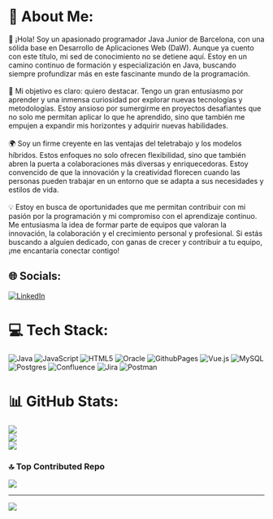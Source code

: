 # 💫 About Me:
👋 ¡Hola! Soy un apasionado programador Java Junior de Barcelona, con una sólida base en Desarrollo de Aplicaciones Web (DaW). Aunque ya cuento con este título, mi sed de conocimiento no se detiene aquí. Estoy en un camino continuo de formación y especialización en Java, buscando siempre profundizar más en este fascinante mundo de la programación.<br><br>🚀 Mi objetivo es claro: quiero destacar. Tengo un gran entusiasmo por aprender y una inmensa curiosidad por explorar nuevas tecnologías y metodologías. Estoy ansioso por sumergirme en proyectos desafiantes que no solo me permitan aplicar lo que he aprendido, sino que también me empujen a expandir mis horizontes y adquirir nuevas habilidades.<br><br>🌍 Soy un firme creyente en las ventajas del teletrabajo y los modelos híbridos. Estos enfoques no solo ofrecen flexibilidad, sino que también abren la puerta a colaboraciones más diversas y enriquecedoras. Estoy convencido de que la innovación y la creatividad florecen cuando las personas pueden trabajar en un entorno que se adapta a sus necesidades y estilos de vida.<br><br>💡 Estoy en busca de oportunidades que me permitan contribuir con mi pasión por la programación y mi compromiso con el aprendizaje continuo. Me entusiasma la idea de formar parte de equipos que valoran la innovación, la colaboración y el crecimiento personal y profesional. Si estás buscando a alguien dedicado, con ganas de crecer y contribuir a tu equipo, ¡me encantaría conectar contigo!


## 🌐 Socials:
[![LinkedIn](https://img.shields.io/badge/LinkedIn-%230077B5.svg?logo=linkedin&logoColor=white)](https://www.linkedin.com/in/sergio-altarriba-391907119/) 

# 💻 Tech Stack:
![Java](https://img.shields.io/badge/java-%23ED8B00.svg?style=for-the-badge&logo=openjdk&logoColor=white) ![JavaScript](https://img.shields.io/badge/javascript-%23323330.svg?style=for-the-badge&logo=javascript&logoColor=%23F7DF1E) ![HTML5](https://img.shields.io/badge/html5-%23E34F26.svg?style=for-the-badge&logo=html5&logoColor=white) ![Oracle](https://img.shields.io/badge/Oracle-F80000?style=for-the-badge&logo=oracle&logoColor=white) ![GithubPages](https://img.shields.io/badge/github%20pages-121013?style=for-the-badge&logo=github&logoColor=white) ![Vue.js](https://img.shields.io/badge/vue.js-%2335495e.svg?style=for-the-badge&logo=vuedotjs&logoColor=%234FC08D) ![MySQL](https://img.shields.io/badge/mysql-%2300000f.svg?style=for-the-badge&logo=mysql&logoColor=white) ![Postgres](https://img.shields.io/badge/postgres-%23316192.svg?style=for-the-badge&logo=postgresql&logoColor=white) ![Confluence](https://img.shields.io/badge/confluence-%23172BF4.svg?style=for-the-badge&logo=confluence&logoColor=white) ![Jira](https://img.shields.io/badge/jira-%230A0FFF.svg?style=for-the-badge&logo=jira&logoColor=white) ![Postman](https://img.shields.io/badge/Postman-FF6C37?style=for-the-badge&logo=postman&logoColor=white)
# 📊 GitHub Stats:
![](https://github-readme-stats.vercel.app/api?username=RoscasAg&theme=dark&hide_border=false&include_all_commits=false&count_private=false)<br/>
![](https://github-readme-streak-stats.herokuapp.com/?user=RoscasAg&theme=dark&hide_border=false)<br/>
![](https://github-readme-stats.vercel.app/api/top-langs/?username=RoscasAg&theme=dark&hide_border=false&include_all_commits=false&count_private=false&layout=compact)

### 🔝 Top Contributed Repo
![](https://github-contributor-stats.vercel.app/api?username=RoscasAg&limit=5&theme=dark&combine_all_yearly_contributions=true)

---
[![](https://visitcount.itsvg.in/api?id=RoscasAg&icon=0&color=0)](https://visitcount.itsvg.in)

<!-- Proudly created with GPRM ( https://gprm.itsvg.in ) -->
